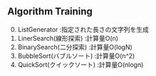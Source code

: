 ## Algorithm Training
0. ListGenerator
    :指定された長さの文字列を生成
1. LinerSearch(線形探索)
    :計算量O(n)
2. BinarySearch(二分探索)
    :計算量O(logN)
3. BubbleSort(バブルソート)
    :計算量O(n^2)
4. QuickSort(クイックソート)
    :計算量O(nlogn)